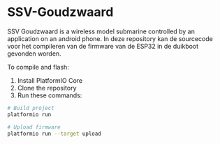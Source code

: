 # SSV-Goudzwaard

SSV Goudzwaard is a wireless model submarine controlled by an application on an android phone. In deze repository kan de sourcecode voor het compileren van de firmware van de ESP32 in de duikboot gevonden worden.

To compile and flash:

1. Install PlatformIO Core
2. Clone the repository
3. Run these commands:

```bash
# Build project
platformio run

# Upload firmware
platformio run --target upload
```


